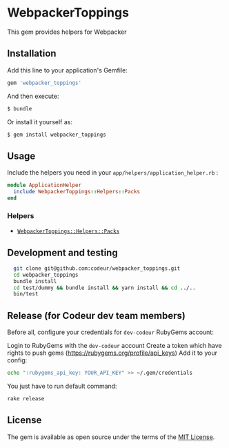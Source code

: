 # WebpackerToppings
This gem provides helpers for Webpacker

## Installation
Add this line to your application's Gemfile:

```ruby
gem 'webpacker_toppings'
```

And then execute:
```bash
$ bundle
```

Or install it yourself as:
```bash
$ gem install webpacker_toppings
```

## Usage
Include the helpers you need in your `app/helpers/application_helper.rb` :

```ruby
module ApplicationHelper
  include WebpackerToppings::Helpers::Packs
end
```

### Helpers
- [`WebpackerToppings::Helpers::Packs`](https://github.com/codeur/webpacker_toppings/blob/main/lib/webpacker_toppings/helpers/packs.rb)



## Development and testing
```bash
  git clone git@github.com:codeur/webpacker_toppings.git
  cd webpacker_toppings
  bundle install
  cd test/dummy && bundle install && yarn install && cd ../..
  bin/test
```

## Release (for Codeur dev team members)
Before all, configure your credentials for `dev-codeur` RubyGems account:

Login to RubyGems with the `dev-codeur` account
Create a token which have rights to push gems (https://rubygems.org/profile/api_keys)
Add it to your config:
```bash
echo ":rubygems_api_key: YOUR_API_KEY" >> ~/.gem/credentials
```
You just have to run default command:

```bash
rake release
```

## License
The gem is available as open source under the terms of the [MIT License](https://opensource.org/licenses/MIT).
